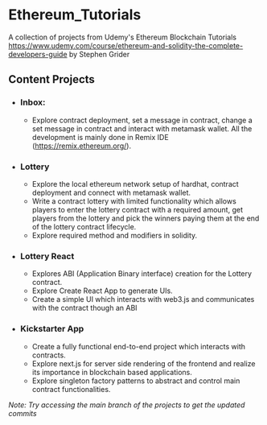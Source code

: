 # Ethereum_Tutorials
A collection of projects from Udemy's Ethereum Blockchain Tutorials https://www.udemy.com/course/ethereum-and-solidity-the-complete-developers-guide by Stephen Grider

## Content Projects
- ### Inbox:
  - Explore contract deployment, set a message in contract, change a set message in contract and interact with metamask wallet. All the development is mainly done in Remix IDE (https://remix.ethereum.org/).

- ### Lottery
  - Explore the local ethereum network setup of hardhat, contract deployment and connect with metamask wallet.
  - Write a contract lottery with limited functionality which allows players to enter the lottery contract with a required amount, get players from the lottery and pick the winners paying them at the end of the lottery contract lifecycle.
  - Explore required method and modifiers in solidity.

- ### Lottery React
  - Explores ABI (Application Binary interface) creation for the Lottery contract.
  - Explore Create React App to generate UIs.
  - Create a simple UI which interacts with web3.js and communicates with the contract though an ABI
 
- ### Kickstarter App
  - Create a fully functional end-to-end project which interacts with contracts.
  - Explore next.js for server side rendering of the frontend and realize its importance in blockchain based applications.
  - Explore singleton factory patterns to abstract and control main contract functionalities.
 
_Note: Try accessing the main branch of the projects to get the updated commits_
